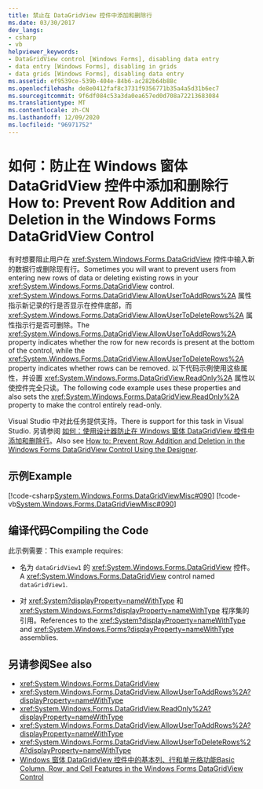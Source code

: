 ```yaml
---
title: 禁止在 DataGridView 控件中添加和删除行
ms.date: 03/30/2017
dev_langs:
- csharp
- vb
helpviewer_keywords:
- DataGridView control [Windows Forms], disabling data entry
- data entry [Windows Forms], disabling in grids
- data grids [Windows Forms], disabling data entry
ms.assetid: ef9539ce-539b-404e-84b6-ac282b64b88c
ms.openlocfilehash: de8e0412faf8c3731f9356771b35a4a5d31b6ec7
ms.sourcegitcommit: 9f6df084c53a3da0ea657ed0d708a72213683084
ms.translationtype: MT
ms.contentlocale: zh-CN
ms.lasthandoff: 12/09/2020
ms.locfileid: "96971752"
---
```

# <a name="how-to-prevent-row-addition-and-deletion-in-the-windows-forms-datagridview-control"></a><span data-ttu-id="e2a8a-102">如何：防止在 Windows 窗体 DataGridView 控件中添加和删除行</span><span class="sxs-lookup"><span data-stu-id="e2a8a-102">How to: Prevent Row Addition and Deletion in the Windows Forms DataGridView Control</span></span>
<span data-ttu-id="e2a8a-103">有时想要阻止用户在 <xref:System.Windows.Forms.DataGridView> 控件中输入新的数据行或删除现有行。</span><span class="sxs-lookup"><span data-stu-id="e2a8a-103">Sometimes you will want to prevent users from entering new rows of data or deleting existing rows in your <xref:System.Windows.Forms.DataGridView> control.</span></span> <span data-ttu-id="e2a8a-104"><xref:System.Windows.Forms.DataGridView.AllowUserToAddRows%2A> 属性指示新记录的行是否显示在控件底部，而 <xref:System.Windows.Forms.DataGridView.AllowUserToDeleteRows%2A> 属性指示行是否可删除。</span><span class="sxs-lookup"><span data-stu-id="e2a8a-104">The <xref:System.Windows.Forms.DataGridView.AllowUserToAddRows%2A> property indicates whether the row for new records is present at the bottom of the control, while the <xref:System.Windows.Forms.DataGridView.AllowUserToDeleteRows%2A> property indicates whether rows can be removed.</span></span> <span data-ttu-id="e2a8a-105">以下代码示例使用这些属性，并设置 <xref:System.Windows.Forms.DataGridView.ReadOnly%2A> 属性以使控件完全只读。</span><span class="sxs-lookup"><span data-stu-id="e2a8a-105">The following code example uses these properties and also sets the <xref:System.Windows.Forms.DataGridView.ReadOnly%2A> property to make the control entirely read-only.</span></span>  
  
 <span data-ttu-id="e2a8a-106">Visual Studio 中对此任务提供支持。</span><span class="sxs-lookup"><span data-stu-id="e2a8a-106">There is support for this task in Visual Studio.</span></span> <span data-ttu-id="e2a8a-107">另请参阅 [如何：使用设计器防止在 Windows 窗体 DataGridView 控件中添加和删除行](prevent-row-addition-and-deletion-in-the-datagrid-using-the-designer.md)。</span><span class="sxs-lookup"><span data-stu-id="e2a8a-107">Also see [How to: Prevent Row Addition and Deletion in the Windows Forms DataGridView Control Using the Designer](prevent-row-addition-and-deletion-in-the-datagrid-using-the-designer.md).</span></span>  
  
## <a name="example"></a><span data-ttu-id="e2a8a-108">示例</span><span class="sxs-lookup"><span data-stu-id="e2a8a-108">Example</span></span>  
 [!code-csharp[System.Windows.Forms.DataGridViewMisc#090](~/samples/snippets/csharp/VS_Snippets_Winforms/System.Windows.Forms.DataGridViewMisc/CS/datagridviewmisc.cs#090)]
 [!code-vb[System.Windows.Forms.DataGridViewMisc#090](~/samples/snippets/visualbasic/VS_Snippets_Winforms/System.Windows.Forms.DataGridViewMisc/VB/datagridviewmisc.vb#090)]  
  
## <a name="compiling-the-code"></a><span data-ttu-id="e2a8a-109">编译代码</span><span class="sxs-lookup"><span data-stu-id="e2a8a-109">Compiling the Code</span></span>  
 <span data-ttu-id="e2a8a-110">此示例需要：</span><span class="sxs-lookup"><span data-stu-id="e2a8a-110">This example requires:</span></span>  
  
- <span data-ttu-id="e2a8a-111">名为 `dataGridView1` 的 <xref:System.Windows.Forms.DataGridView> 控件。</span><span class="sxs-lookup"><span data-stu-id="e2a8a-111">A <xref:System.Windows.Forms.DataGridView> control named `dataGridView1`.</span></span>  
  
- <span data-ttu-id="e2a8a-112">对 <xref:System?displayProperty=nameWithType> 和 <xref:System.Windows.Forms?displayProperty=nameWithType> 程序集的引用。</span><span class="sxs-lookup"><span data-stu-id="e2a8a-112">References to the <xref:System?displayProperty=nameWithType> and <xref:System.Windows.Forms?displayProperty=nameWithType> assemblies.</span></span>  
  
## <a name="see-also"></a><span data-ttu-id="e2a8a-113">另请参阅</span><span class="sxs-lookup"><span data-stu-id="e2a8a-113">See also</span></span>

- <xref:System.Windows.Forms.DataGridView>
- <xref:System.Windows.Forms.DataGridView.AllowUserToAddRows%2A?displayProperty=nameWithType>
- <xref:System.Windows.Forms.DataGridView.ReadOnly%2A?displayProperty=nameWithType>
- <xref:System.Windows.Forms.DataGridView.AllowUserToAddRows%2A?displayProperty=nameWithType>
- <xref:System.Windows.Forms.DataGridView.AllowUserToDeleteRows%2A?displayProperty=nameWithType>
- [<span data-ttu-id="e2a8a-114">Windows 窗体 DataGridView 控件中的基本列、行和单元格功能</span><span class="sxs-lookup"><span data-stu-id="e2a8a-114">Basic Column, Row, and Cell Features in the Windows Forms DataGridView Control</span></span>](basic-column-row-and-cell-features-wf-datagridview-control.md)
